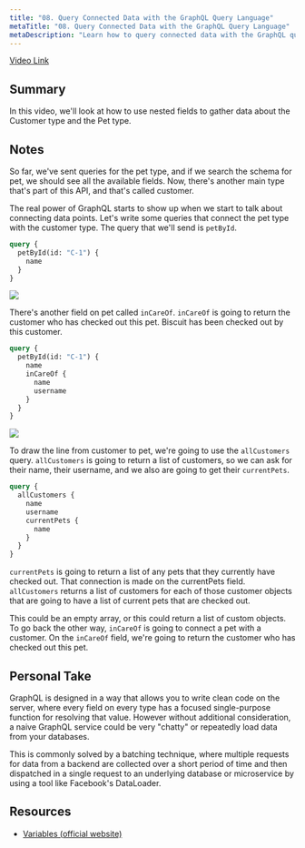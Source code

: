 ```yaml
---
title: "08. Query Connected Data with the GraphQL Query Language"
metaTitle: "08. Query Connected Data with the GraphQL Query Language"
metaDescription: "Learn how to query connected data with the GraphQL query language"
---
```


[Video Link](https://egghead.io/lessons/graphql-query-connected-data-with-the-graphql-query-language)

## Summary

In this video, we'll look at how to use nested fields to gather data about the Customer type and the Pet type.

## Notes

So far, we've sent queries for the pet type, and if we search the schema for pet, we should see all the available fields. Now, there's another main type that's part of this API, and that's called customer.

The real power of GraphQL starts to show up when we start to talk about connecting data points. Let's write some queries that connect the pet type with the customer type. The query that we'll send is `petById`.

```graphql
query {
  petById(id: "C-1") {
    name
  }
}
```

![](https://res.cloudinary.com/dg3gyk0gu/image/upload/v1563555708/transcript-images/query-connected-data-with-the-graphql-query-language-pet-by-id.png)

There's another field on pet called `inCareOf`. `inCareOf` is going to return the customer who has checked out this pet. Biscuit has been checked out by this customer.

```graphql
query {
  petById(id: "C-1") {
    name
    inCareOf {
      name
      username
    }
  }
}
```

![](https://res.cloudinary.com/dg3gyk0gu/image/upload/v1563555708/transcript-images/query-connected-data-with-the-graphql-query-language-customer-info.png)

To draw the line from customer to pet, we're going to use the `allCustomers` query. `allCustomers` is going to return a list of customers, so we can ask for their name, their username, and we also are going to get their `currentPets`.

```graphql
query {
  allCustomers {
    name
    username
    currentPets {
      name
    }
  }
}
```

`currentPets` is going to return a list of any pets that they currently have checked out. That connection is made on the currentPets field. `allCustomers` returns a list of customers for each of those customer objects that are going to have a list of current pets that are checked out.

This could be an empty array, or this could return a list of custom objects. To go back the other way, `inCareOf` is going to connect a pet with a customer. On the `inCareOf` field, we're going to return the customer who has checked out this pet.

## Personal Take

GraphQL is designed in a way that allows you to write clean code on the server, where every field on every type has a focused single-purpose function for resolving that value. However without additional consideration, a naive GraphQL service could be very "chatty" or repeatedly load data from your databases.

This is commonly solved by a batching technique, where multiple requests for data from a backend are collected over a short period of time and then dispatched in a single request to an underlying database or microservice by using a tool like Facebook's DataLoader.

## Resources

- [Variables (official website)](https://graphql.org/learn/queries/#variables)
